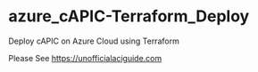 # azure_cAPIC-Terraform_Deploy
Deploy cAPIC on Azure Cloud using Terraform

Please See https://unofficialaciguide.com
